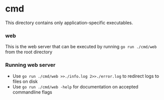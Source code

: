 # cmd

This directory contains only application-specific executables.

### web

This is the web server that can be executed by running `go run ./cmd/web` from the root directory

### Running web server

-   Use `go run ./cmd/web >>./info.log 2>>./error.log` to redirect logs to files on disk
-   Use `go run ./cmd/web -help` for documentation on accepted commandline flags
